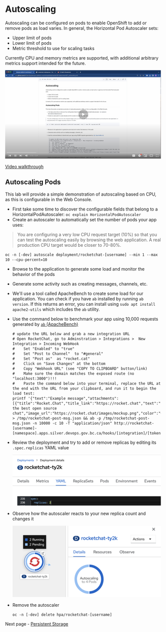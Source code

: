# Autoscaling
Autoscaling can be configured on pods to enable OpenShift to add or remove pods as load varies. In general, the Horizontal Pod Autoscaler sets: 
    
- Upper limit of pods
- Lower limit of pods
- Metric threshold to use for scaling tasks

Currently CPU and memory metrics are supported, with additional arbitrary metrics support intended for the future. 

<kbd>[![Video Walkthrough Thumbnail](././images/07_autoscaling_thumb.png)](https://youtu.be/ot-pE495JLE)</kbd>

[Video walkthrough](https://youtu.be/ot-pE495JLE)

## Autoscaling Pods
This lab will provide a simple demonstration of autoscaling based on CPU, as this is configurable in the Web Console. 

- First take some time to discover the configurable fields that belong to a HorizontalPodAutoscaler: `oc explain HorizontalPodAutoscaler` 
- Create an autoscaler to automatically set the number of pods your app uses:
> You are configuring a very low CPU request target (10%) so that you can test the autoscaling easily by browsing the web application. A real production CPU target would be closer to 70-80%.
```oc:cli
oc -n [-dev] autoscale deployment/rocketchat-[username] --min 1 --max 10 --cpu-percent=10
```

- Browse to the application to generate some load and monitor the behavior of the pods
- Generate some activity such as creating messages, channels, etc.
- We'll use a tool called ApacheBench to create some load for our application. You can check if you have `ab` installed by running `ab version`. If this returns an error, you can install using `sudo apt install apache2-utils` which includes the `ab` utility. 
- Use the command below to benchmark your app using 10,000 requests generated by [`ab` (ApacheBench)](https://httpd.apache.org/docs/current/programs/ab.html)
  ```oc:cli
  # update the URL below and grab a new integration URL
  # Open RocketChat, go to Adminstration > Integrations >  New Integration > Incoming WebHook
  #    Set "Enabled" to "true"
  #    Set "Post to Channel"  to "#general"
  #    Set "Post as"  as "rocket.cat"
  #    Click on "Save Changes" at the bottom
  #    Copy "Webhook URL" (see "COPY TO CLIPBOARD" button/link)
  #    Make sure the domain matches the exposed route (no "localhost:3000")!!!
  #    Paste the command below into your terminal, replace the URL at the end with the URL from your clipboard, and run it to begin the load test:
  printf '{"text":"Example message","attachments":[{"title":"Rocket.Chat","title_link":"https://rocket.chat","text":"Rocket.Chat, the best open source chat","image_url":"https://rocket.chat/images/mockup.png","color":"#764FA5"}]}' > /tmp/rocketchat-post-msg.json && ab -p /tmp/rocketchat-post-msg.json -n 10000 -c 10 -T "application/json" http://rocketchat-[username]-[namespace].apps.silver.devops.gov.bc.ca/hooks/[integration]/[token]
  ```

- Review the deployment and try to add or remove replicas by editing its `.spec.replicas` YAML value

  <kbd>![Editing a deployment's YAML to change the replica count](./images/07_autoscaling_01.png)</kbd>

- Observe how the autoscaler reacts to your new replica count and changes it

  <kbd>![Topology view showing the autoscaler changing the replica count](./images/07_autoscaling_02.png)</kbd>

- Remove the autoscaler
  ```oc:cli
  oc -n [-dev] delete hpa/rocketchat-[username]
  ```

Next page - [Persistent Storage](./08_persistent_storage.md)
